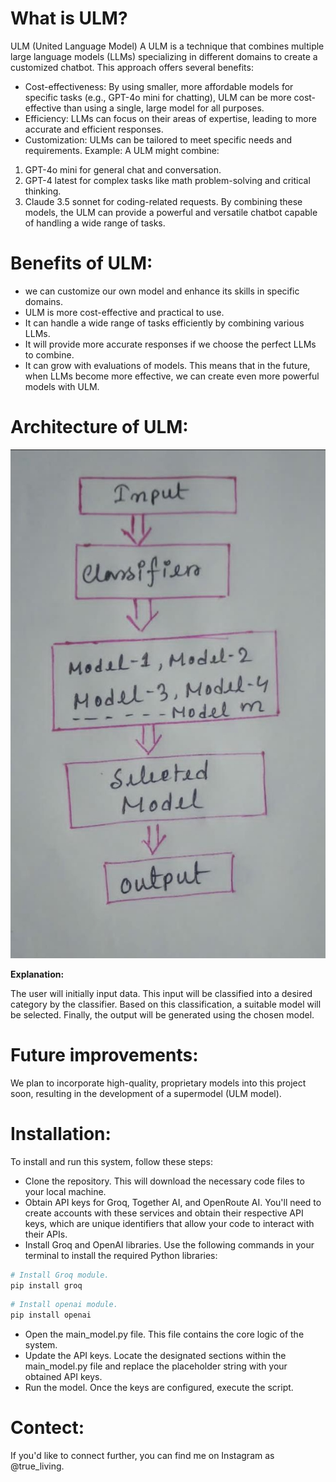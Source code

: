 # What is ULM?
ULM (United Language Model)
A ULM is a technique that combines multiple large language models (LLMs) specializing in different domains to create a customized chatbot. This approach offers several benefits:
 * Cost-effectiveness: By using smaller, more affordable models for specific tasks (e.g., GPT-4o mini for chatting), ULM can be more cost-effective than using a single, large model for all purposes.
 * Efficiency: LLMs can focus on their areas of expertise, leading to more accurate and efficient responses.
 * Customization: ULMs can be tailored to meet specific needs and requirements.
Example: A ULM might combine:
 1. GPT-4o mini for general chat and conversation.
 2. GPT-4 latest for complex tasks like math problem-solving and critical thinking.
 3. Claude 3.5 sonnet for coding-related requests.
By combining these models, the ULM can provide a powerful and versatile chatbot capable of handling a wide range of tasks.

# Benefits of ULM:
* we can customize our own model and enhance its skills in specific domains.
 * ULM is more cost-effective and practical to use.
 * It can handle a wide range of tasks efficiently by combining various LLMs.
 * It will provide more accurate responses if we choose the perfect LLMs to combine.
 * It can grow with evaluations of models. This means that in the future, when LLMs become more effective, we can create even more powerful models with ULM.

# Architecture of ULM:
![](https://github.com/cyberytti/ULM/blob/main/Screenshot_2024-08-22-21-49-19-26.jpg)

**Explanation:**

The user will initially input data. This input will be classified into a desired category by the classifier. Based on this classification, a suitable model will be selected. Finally, the output will be generated using the chosen model.

# Future improvements: 
We plan to incorporate high-quality, proprietary models into this project soon, resulting in the development of a supermodel (ULM model).

# Installation:
To install and run this system, follow these steps:
 * Clone the repository. This will download the necessary code files to your local machine.
 * Obtain API keys for Groq, Together AI, and OpenRoute AI. You'll need to create accounts with these services and obtain their respective API keys, which are unique identifiers that allow your code to interact with their APIs.
 * Install Groq and OpenAI libraries. Use the following commands in your terminal to install the required Python libraries:

```bash
# Install Groq module.
pip install groq
```

```bash
# Install openai module.
pip install openai
```

 * Open the main_model.py file. This file contains the core logic of the system.
 * Update the API keys. Locate the designated sections within the main_model.py file and replace the placeholder string with your obtained API keys.
 * Run the model. Once the keys are configured, execute the script.

# Contect:
If you'd like to connect further, you can find me on Instagram as @true_living.
